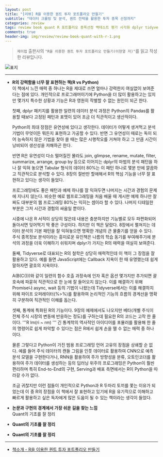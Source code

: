 ```yaml
---  
layout: post  
title: "[리뷰] R을 이용한 퀀트 투자 포트폴리오 만들기"  
subtitle: "데이터 크롤링 및 분석, 퀀트 전략을 활용한 투자 종목 선정까지"  
categories: review  
tags: review book quant R 포트폴리오 종목선정 백테스트 평가 시각화 dplyr tidyverse 크롤링
comments: true  
header-img: img/review/review-book-quant-with-r-1.png
---  
```

  
> `제이펍` 출판사의 `"R을 이용한 퀀트 투자 포트폴리오 만들기(이현열 저)"`를 읽고 작성한 리뷰입니다.  

![표지](https://theorydb.github.io/assets/img/review/review-book-quant-with-r-1.png)  

---

* __R의 강력함을 너무 잘 표현하는 책(R vs Python)__  
  이 책에서 느낀 매력 중 하나는 R을 제대로 쓰면 얼마나 강력한지 여실없이 보여준다는 점에 있다. 개인적으로 프로그래머이기에 Python을 더 많이 활용하고는 있지만 몇가지 특수한 상황과 기능은 R과 영원히 작별할 수 없는 원인이 되곤 한다.

  첫째, dplyr 패키지를 활용한 일련의 데이터 분석 과정은 Python의 Pandas를 활용할 때보다 고정된 패턴과 포맷이 있어 조금 더 직관적이고 생산적이다. 
  
  Python의 최대 장점은 유연성에 있다고 생각한다. 데이터가 어떻게 생겨먹고 분석 기법이 무엇이든 뭐든지 표현하고 가공할 수 있다. 반면 그 유연성이 때로는 독이 되어 능숙하지 않은 기법을 찾아 쓸 때는 많은 시행착오를 거쳐야 하고 그 만큼 시간이 낭비되어 생산성을 저해하곤 한다. 
  
  반면 R은 유연성이 다소 떨어질진 몰라도 join, glimpse, rename, mutate, filter, summarize, arrange, group by 등으로 이어지는 dplyr의 마법의 분석 패턴을 하나 잘 익혀 놓으면 Tabular 형식의 데이터 80%는 이 패턴 하나로 몇분 만에 깔끔하고 직관적으로 분석할 수 있다. 8장의 절반만 할애해서 R의 핵심 기능을 너무 잘 표현하고 있다는 생각이 들었다. 
  
  프로그래밍에도 좋은 패턴과 예제 하나를 잘 익혀두면 나머지는 시간과 경험의 문제에 지나지 않는다. 비슷한 예로 웹프로그래밍을 처음 배울 때 게시판 예제 하나만 잘 짜도 대부분의 웹 프로그래밍 80%는 익히는 셈이라 할 수 있다. 나머지 디테일한 부분은 그저 시간과 경험의 싸움일 뿐이다.

  시중에 나온 R 서적이 상당히 많은데 내용은 충분하지만 기능별로 모두 파편화되어 돌아서면 잊어먹기 딱 좋은 구성이다. 하지만 이 책은 달랐다. 8장에서 펼쳐지는 데이터 분석의 기본 패턴을 잘 익혀놓으면 명확한 개념의 큰 물줄기를 얻을 수 있다. 주식 종목정보 분석이라는 흥미로운 유인책은 나름의 학습 동기를 부여해주기에 분석의 과정을 더욱 이해하기 쉬워지며 dplyr가 가지는 R의 매력을 여실히 보여준다.

  둘째, Tidyverse로 대표되는 R의 철학은 상당히 매력적인데 이 책이 그 장점을 잘 활용하고 있다. 예를 들면 JavaScript에는 Callback 지옥이 한 때 유명했는데 쉽게 말하자면 괄호의 지옥이다. 
  
  A(B(C()))와 같이 일련의 함수 호출 과정속에 인자 혹은 옵션 몇가지만 추가되면 괄호속에 파묻혀 직관적으로 한 눈에 잘 들어오지 않는다. 이를 해결하기 위해 Promise나 async, wait 등의 기법이 나왔는데 Tidyverse에서는 이를 해결하지 위해 파이프 오퍼레이터(%>%)를 활용하여 논리적인 기능의 흐름의 경계선을 명확히 구분하여 직관적인 이해를 돕는다. 

  셋째, 통계에 특화된 R의 기능이다. 9장의 예제에서도 나오지만 베타(개별 주식이 전체 주식 시장의 변동에 반응하는 정도)를 구하는데 필요한 R의 코드는 고작 한 줄이다.
  '''R
  lm(ri ~ rm)
  '''
  긴 통계학의 역사적인 아이디어를 포뮬러를 활용해 한 줄의 명령어로 쉽게 파악할 수 있다는 점은 R에서 쉽게 손을 뗄 수 없는 매력 중 하나이다.

  물론 그렇다고 Python이 가진 범용 프로그래밍 언어 고유의 장점을 상쇄할 순 없다. 예를 들어 주식 데이터의 캔들 그림을 인풋 데이터로 활용하여 CNN으로 예측 분석 모델을 구현한다거나, RNN을 활용하여 주가 방향성을 분류, 오토인코더를 활용하여 주가 데이터를 생성하는 등의 딥러닝 위주의 프로그래밍은 Python이 훨씬 편리하며 특히 End-to-End의 구현, Serving과 배포 측면에서는 R이 Python을 따라갈 수가 없다. 

  조금 귀찮지만 이런 점들이 개인적으로 Python과 R 두마리 토끼를 쫓는 이유가 되었는데 이 중 R의 장점을 이 책에서 잘 표현하고 있기에 R을 유기적으로 이해하고 빠르게 활용하고 싶은 독자에게 많은 도움이 될 수 있는 책이라는 생각이 들었다.

* __논문과 구현의 경계에서 가장 쉬운 길을 찾는 느낌__  
Quant의 기초를 잘 정리

* __Quant의 기초를 잘 정리__  

* __Quant의 기초를 잘 정리__  
  

---

* [책소개 - R을 이용한 퀀트 투자 포트폴리오 만들기](http://www.yes24.com/Product/Goods/97163849)
